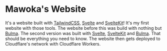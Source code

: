 # Mawoka's Website

It's a website built with [TailwindCSS](https://tailwindcss.com), [Svelte](https://svelte.dev) and [SvelteKit](https://kit.svelte.dev)! It's my first website with those tools. The website before this was build with nothing but [Bulma](https://bulma.io). The second version was built with [Svelte](https://svelte.dev), [SvelteKit](https://kit.svelte.dev) and [Bulma](https://bulma.io). That should be everything you need to know. The website then gets deployed to Cloudflare's network with Cloudflare Workers.
